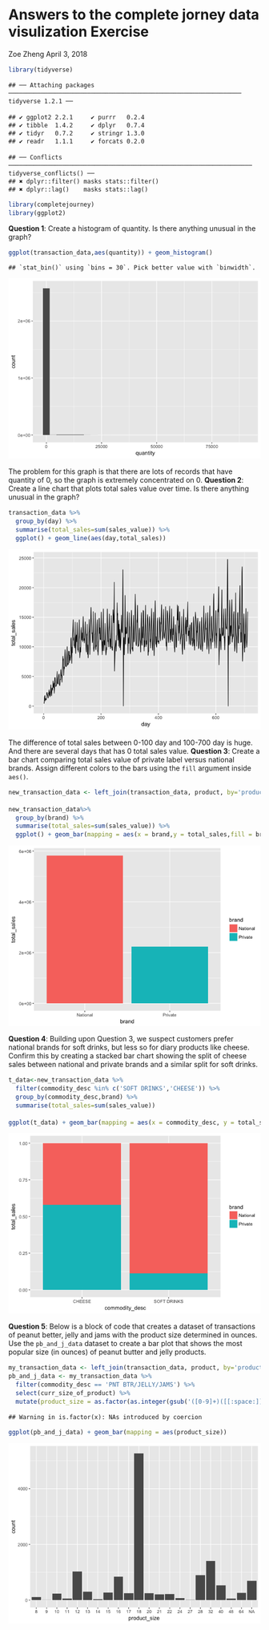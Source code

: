 Answers to the complete jorney data visulization Exercise
================
Zoe Zheng
April 3, 2018

``` r
library(tidyverse)
```

    ## ── Attaching packages ───────────────────────────────────────────────────────────────── tidyverse 1.2.1 ──

    ## ✔ ggplot2 2.2.1     ✔ purrr   0.2.4
    ## ✔ tibble  1.4.2     ✔ dplyr   0.7.4
    ## ✔ tidyr   0.7.2     ✔ stringr 1.3.0
    ## ✔ readr   1.1.1     ✔ forcats 0.2.0

    ## ── Conflicts ──────────────────────────────────────────────────────────────────── tidyverse_conflicts() ──
    ## ✖ dplyr::filter() masks stats::filter()
    ## ✖ dplyr::lag()    masks stats::lag()

``` r
library(completejourney)
library(ggplot2)
```

**Question 1**: Create a histogram of quantity. Is there anything unusual in the graph?

``` r
ggplot(transaction_data,aes(quantity)) + geom_histogram()
```

    ## `stat_bin()` using `bins = 30`. Pick better value with `binwidth`.

![](02-cj-data-visualization-exercises-zheng-zoe_files/figure-markdown_github/unnamed-chunk-2-1.png)

The problem for this graph is that there are lots of records that have quantity of 0, so the graph is extremely concentrated on 0. **Question 2**: Create a line chart that plots total sales value over time. Is there anything unusual in the graph?

``` r
transaction_data %>% 
  group_by(day) %>% 
  summarise(total_sales=sum(sales_value)) %>% 
  ggplot() + geom_line(aes(day,total_sales))
```

![](02-cj-data-visualization-exercises-zheng-zoe_files/figure-markdown_github/unnamed-chunk-3-1.png)

The difference of total sales between 0-100 day and 100-700 day is huge. And there are several days that has 0 total sales value. **Question 3**: Create a bar chart comparing total sales value of private label versus national brands. Assign different colors to the bars using the `fill` argument inside `aes()`.

``` r
new_transaction_data <- left_join(transaction_data, product, by='product_id')

new_transaction_data%>% 
  group_by(brand) %>% 
  summarise(total_sales=sum(sales_value)) %>% 
  ggplot() + geom_bar(mapping = aes(x = brand,y = total_sales,fill = brand),stat = 'identity')
```

![](02-cj-data-visualization-exercises-zheng-zoe_files/figure-markdown_github/unnamed-chunk-4-1.png)

**Question 4**: Building upon Question 3, we suspect customers prefer national brands for soft drinks, but less so for diary products like cheese. Confirm this by creating a stacked bar chart showing the split of cheese sales between national and private brands and a similar split for soft drinks.

``` r
t_data<-new_transaction_data %>% 
  filter(commodity_desc %in% c('SOFT DRINKS','CHEESE')) %>% 
  group_by(commodity_desc,brand) %>% 
  summarise(total_sales=sum(sales_value)) 

ggplot(t_data) + geom_bar(mapping = aes(x = commodity_desc, y = total_sales, fill = brand), stat = 'identity', position = 'fill')
```

![](02-cj-data-visualization-exercises-zheng-zoe_files/figure-markdown_github/unnamed-chunk-5-1.png)

**Question 5**: Below is a block of code that creates a dataset of transactions of peanut better, jelly and jams with the product size determined in ounces. Use the `pb_and_j_data` dataset to create a bar plot that shows the most popular size (in ounces) of peanut butter and jelly products.

``` r
my_transaction_data <- left_join(transaction_data, product, by='product_id')
pb_and_j_data <- my_transaction_data %>% 
  filter(commodity_desc == 'PNT BTR/JELLY/JAMS') %>%
  select(curr_size_of_product) %>%
  mutate(product_size = as.factor(as.integer(gsub('([0-9]+)([[:space:]]*OZ)','\\1', curr_size_of_product))))
```

    ## Warning in is.factor(x): NAs introduced by coercion

``` r
ggplot(pb_and_j_data) + geom_bar(mapping = aes(product_size))
```

![](02-cj-data-visualization-exercises-zheng-zoe_files/figure-markdown_github/unnamed-chunk-6-1.png)
